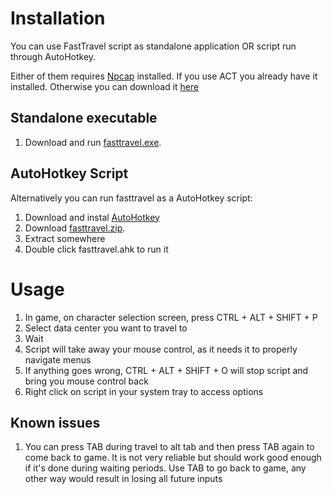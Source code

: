 # Installation

You can use FastTravel script as standalone application OR script run through AutoHotkey.

Either of them requires [Npcap](https://npcap.com) installed. If you use ACT you already have it installed. Otherwise you can download it [here](https://npcap.com/#download)

## Standalone executable

1. Download and run [fasttravel.exe](https://github.com/lukaszrek/FFxivFastTravel/releases/latest/download/fasttravel.exe).


## AutoHotkey Script

Alternatively you can run fasttravel as a AutoHotkey script:

1. Download and instal [AutoHotkey](https://www.autohotkey.com)
1. Download [fasttravel.zip](https://github.com/lukaszrek/FFxivFastTravel/releases/latest/download/fasttravel.zip).
1. Extract somewhere
1. Double click fasttravel.ahk to run it

# Usage

1. In game, on character selection screen, press CTRL + ALT + SHIFT + P
1. Select data center you want to travel to
1. Wait
1. Script will take away your mouse control, as it needs it to properly navigate menus
1. If anything goes wrong, CTRL + ALT + SHIFT + O will stop script and bring you mouse control back
1. Right click on script in your system tray to access options

## Known issues

1. You can press TAB during travel to alt tab and then press TAB again to come back to game. It is not very reliable 
but should work good enough if it's done during waiting periods. Use TAB to go back to game, any other way would result in losing all future inputs
